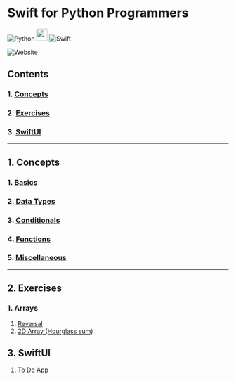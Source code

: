 # Swift for Python Programmers

![Python](https://img.shields.io/badge/python-3670A0?style=for-the-badge&logo=python&logoColor=ffdd54) <img src="https://png.pngtree.com/png-clipart/20190705/original/pngtree-vector-right-arrow-icon-png-image_4231911.jpg" width="25" height="28" /> ![Swift](https://img.shields.io/badge/swift-F54A2A?style=for-the-badge&logo=swift&logoColor=white)

![Website](https://img.shields.io/website?down_message=%E2%9D%8C&up_message=%E2%9C%85&url=https%3A%2F%2Fas3tic.github.io%2Fswift-for-python-programmers%2F)

## Contents

### 1. [Concepts](#1-concepts)

### 2. [Exercises](#2-exercises)
### 3. [SwiftUI](#3-swiftui)

---
## 1. Concepts

### 1. [Basics](./sections/language/basics.md)

### 2. [Data Types](./sections/language/datatypes.md)

### 3. [Conditionals](./sections/language/conditionals.md)

### 4. [Functions](./sections/language/functions.md)

### 5. [Miscellaneous](./sections/language/miscellaneous.md)


---

## 2. Exercises

### 1. Arrays
1. [Reversal](./sections/exercises/array_reverse.md)
2. [2D Array (Hourglass sum)](./sections/exercises/hourglass_2d_array.md)


## 3. SwiftUI

1. [To Do App](https://github.com/As3tic/SwiftUI-Todo-App)